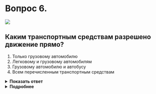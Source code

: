 # Вопрос 6.

![](https://s.drom.ru/i24227/pdd/tickets/2016/1542608288.jpg)

## Каким транспортным средствам разрешено движение прямо?

1. Только грузовому автомобилю
2. Легковому и грузовому автомобилям
3. Грузовому автомобилю и автобусу
4. Всем перечисленным транспортным средствам

<details>
<summary><b>Показать ответ</b></summary>
Правильный ответ: 1
</details>
<details>
<summary><b>Подробнее</b></summary>
Перекрёсток регулируемый. С данной проезжей части осуществляется регулирование по полосам. Красный сигнал крайнего правого светофора запрещает движение с крайней правой полосы. Со средней полосы разрешается движение прямо. С крайней левой полосы разрешается движение налево и разворот. При таких сигналах светофора разрешено движение прямо только грузовому автомобилю.
(Пункт 6.2 и пункт 6.3 ПДД)
</details>